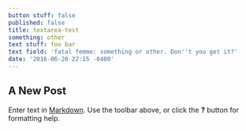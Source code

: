 ```yaml
---
button stuff: false
published: false
title: textarea-test
something: other
text stuff: foo bar
text field: 'fatal femme: something or other. Don''t you get it?'
date: '2016-06-20 22:15 -0400'
---
```

## A New Post

Enter text in [Markdown](http://daringfireball.net/projects/markdown/). Use the toolbar above, or click the **?** button for formatting help.
